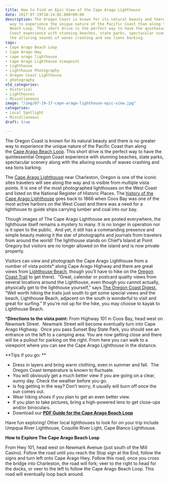 ```yaml
---
title: How to Find an Epic View of the Cape Arago Lighthouse
date: 2017-07-19T18:14:02.000+00:00
description: The Oregon Coast is known for its natural beauty and there is no greater
  way to experience the unique nature of the Pacific Coast than along the Cape Arago
  Beach Loop. This short drive is the perfect way to have the quintessential Oregon
  Coast experience with stunning beaches, state parks, spectacular scenery along with
  the alluring sounds of waves crashing and sea lions barking.
tags:
- Cape Arago Beach Loop
- Cape Arago Hwy
- cape arago lighthouse
- Cape Arago Lighthouse Viewpoint
- Lighthouse
- Lighthouse Photography
- Oregon Coast Lighthouse
- photography
old_categories:
- Historical
- Lighthouses
- Miscellaneous
image: "/img/07-19-17-cape-arago-lighthouse-epic-view.jpg"
categories:
- Local Spotlight
- Miscellaneous
draft: true

---
```

The Oregon Coast is known for its natural beauty and there is no greater way to experience the unique nature of the Pacific Coast than along the <a href="http://www.oregonsadventurecoast.com/trip-ideas/explore-the-cape-arago-beach-loop/" target="_blank" rel="noopener noreferrer">Cape Arago Beach Loop</a>. This short drive is the perfect way to have the quintessential Oregon Coast experience with stunning beaches, state parks, spectacular scenery along with the alluring sounds of waves crashing and sea lions barking.

The [Cape Arago Lighthouse](http://www.lighthousefriends.com/light.asp?ID=129) near Charleston, Oregon is one of the iconic sites travelers will see along the way and is visible from multiple vista points. It is one of the most photographed lighthouses on the West Coast and listed on the National Register of Historic Places. The [history of the Cape Arago Lighthouse](http://www.lighthousefriends.com/light.asp?ID=129) goes back to 1866 when Coos Bay was one of the most active harbors on the West Coast and there was a need for a lighthouse to guide ships carrying lumber and coal into our bay.

Though images of The Cape Arago Lighthouse are posted everywhere, the lighthouse itself remains a mystery to many. It is no longer in operation nor is it open to the public.  And yet, it still has a commanding presence and simple beauty making it the star of photographs and journals from travelers from around the world! The lighthouse stands on Chief’s Island at Point Gregory but visitors are no longer allowed on the island and is now private property.

Visitors can view and photograph the Cape Arago Lighthouse from a number of vista points* along Cape Arago Highway and there are great views from [Lighthouse Beach](http://www.oregonsadventurecoast.com/listings/lighthouse-beach/), though you’ll have to hike on the [Oregon Coast Trail](http://www.oregonsadventurecoast.com/listings/oregon-coast-trail-sunset-bay-to-cape-arago/) to get there).  “Great, calendar or postcard quality views from several locations around the Lighthouse, even though you cannot actually, physically get to the lighthouse yourself,” says [The Oregon Coast Digest.](https://www.tripadvisor.com/ShowUserReviews-g51801-d548010-r333914800-Cape_Arago_Lighthouse-Charleston_Oregon.html#REVIEWS) “Well worth hiking the trails just south to get some special views and the beach, Lighthouse Beach, adjacent on the south is wonderful to visit and great for surfing.” If you’re not up for the hike, you may choose to kayak to Lighthouse Beach.

\***Directions to the vista point:** From Highway 101 in Coos Bay, head west on Newmark Street.  Newmark Street will become eventually turn into Cape Arago Highway.  Once you pass Sunset Bay State Park, you should see an entrance on the left to a camping area. You are now getting close and there will be a pullout for parking on the right. From here you can walk to a viewpoint where you can see the Cape Arago Lighthouse in the distance.

\**Tips if you go: **

* Dress in layers and bring warm clothing, even in summer and fall.  The Oregon Coast temperature is known to fluctuate.
* You will obviously get a much better view if you are going on a clear, sunny day. Check the weather before you go.
* Is fog getting in the way? Don’t worry, it usually will burn off once the sun comes out.
* Wear hiking shoes if you plan to get an even better view.
* If you plan to take pictures, bring a high-powered lens to get close-ups and/or binoculars.
* Download our [**PDF Guide for the Cape Arago Beach Loop**](/img/cape-arago-loop-itinerary.pdf)

Have fun exploring! Other local lighthouses to look for on your trip include Umpqua River Lighthouse, Coquille River Light, Cape Blanco Lighthouse.

**How to Explore The Cape Arago Beach Loop**

From Hwy 101, head west on Newmark Avenue (just south of the Mill Casino). Follow the road until you reach the Stop sign at the End, follow the signs and turn left onto Cape Arago Hwy. Follow this road, once you cross the bridge into Charleston, the road will fork; veer to the right to head for the docks, or veer to the left to follow the Cape Arago Beach Loop. This road will eventually loop back around.